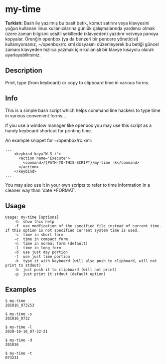 # my-time

**Turkish:** Bash ile yazılmış bu basit betik, komut satırını veya klavyesini yoğun kullanan linux kullanıcılarına günlük çalışmalarında yardımcı olmak üzere zaman bilgisini çeşitli şekillerde (klavyeden) yazdırır ve/veya panoya kopyalar. Örenğin openbox (ya da benzeri bir pencere yöneticisi) kullanıyorsanız, ~/openbox/rc.xml dosyasını düzenleyerek bu betiği güncel zamanı klavyeden hızlıca yazmak için kullanışlı bir klavye kısayolu olarak ayarlayabilirsiniz.

## Description

Print, type (from keyboard) or copy to clipboard time in various forms.

## Info

This is a simple bash script which helps command line hackers to type time in various convenient forms...

If you use a window manager like openbox you may use this script as a handy keyboard shortcut for printing time.

An example snippet for ~/openbox/rc.xml:

```
...
    <keybind key="W-S-t">
      <action name="Execute">
        <command>/{PATH-TO-THIS-SCRIPT}/my-time -k</command>
      </action>
    </keybind>
...
```

You may also use it in your own scripts to refer to time information in a cleaner way than 'date +FORMAT'.

## Usage

```
Usage: my-time [options]
	-h	show this help
	-f	use modfication of the specified file instead of current time. If this option is not specified current system time is used.
	-s	time in short form
	-c	time in compact form
	-n	time in normal form (default)
	-l	time in long form
	-d	use just day portion
	-t	use just time portion
	-k	type it with keyboard (will also push to clipboard, will not print to stdout)
	-b	just push it to clipboard (will not print)
	-p	just print it stdout (default option)

```

## Examples

```
$ my-time
201016_073253

$ my-time -s
201016_0732

$ my-time -l
2020-10-16_07-32-21

$ my-time -d
201016

$ my-time -t
073231

```
